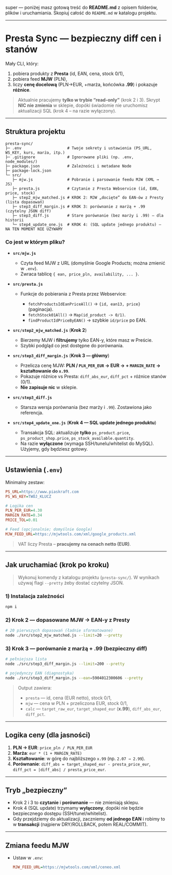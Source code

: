 super — poniżej masz gotową treść do **README.md** z opisem folderów, plików i uruchamiania. Skopiuj całość do `README.md` w katalogu projektu.

---

# Presta Sync — bezpieczny diff cen i stanów

Mały CLI, który:

1. pobiera produkty z **Presta** (id, EAN, cena, stock 0/1),
2. pobiera feed **MJW** (PLN),
3. liczy **cenę docelową** (PLN→EUR, +marża, końcówka **.99**) i pokazuje **różnice**.

> Aktualnie pracujemy **tylko w trybie “read-only”** (krok 2 i 3).
> Skrypt **NIC nie zmienia** w sklepie, dopóki świadomie nie uruchomisz aktualizacji SQL (krok 4 – na razie wyłączony).

---

## Struktura projektu

```
presta-sync/
├─ .env                    # Twoje sekrety i ustawienia (PS_URL, WS_KEY, kurs, marża, itp.)
├─ .gitignore              # Ignorowane pliki (np. .env, node_modules/)
├─ package.json            # Zależności i metadane Node
├─ package-lock.json
└─ src/
   ├─ mjw.js               # Pobranie i parsowanie feedu MJW (XML → JS)
   ├─ presta.js            # Czytanie z Presta Webservice (id, EAN, price, stock)
   ├─ step2_mjw_matched.js # KROK 2: MJW „docięte” do EAN-ów z Presty (lista dopasowań)
   ├─ step3_diff_margin.js # KROK 3: porównanie z marżą + .99 (czytelny JSON diff)
   ├─ step3_diff.js        # Stare porównanie (bez marży i .99) — dla historii
   └─ step4_update_one.js  # KROK 4: (SQL update jednego produktu) — NA TEN MOMENT NIE UŻYWAMY
```

### Co jest w którym pliku?

* **`src/mjw.js`**

  * Czyta feed MJW z URL (domyślnie Google Products; można zmienić w `.env`).
  * Zwraca tablicę `{ ean, price_pln, availability, ... }`.

* **`src/presta.js`**

  * Funkcje do pobierania z Presta przez Webservice:

    * `fetchProductsIdEanPriceAll()` → `{id, ean13, price}` (paginacja).
    * `fetchStock01All()` → `Map(id_product -> 0/1)`.
    * `findProductIdPriceByEAN()` → szybkie `id/price` po EAN.

* **`src/step2_mjw_matched.js`** (**Krok 2**)

  * Bierzemy MJW i **filtrujemy** tylko EAN-y, które masz w Preście.
  * Szybki podgląd co jest dostępne do porównania.

* **`src/step3_diff_margin.js`** (**Krok 3 — główny**)

  * Przelicza cenę MJW: **PLN / `PLN_PER_EUR` → EUR → + `MARGIN_RATE` → kształtowanie do `x.99`**.
  * Pokazuje różnice vs Presta: `diff_abs_eur`, `diff_pct` + różnice stanów (0/1).
  * **Nie zapisuje nic** w sklepie.

* **`src/step3_diff.js`**

  * Starsza wersja porównania (bez marży i `.99`). Zostawiona jako referencja.

* **`src/step4_update_one.js`** (**Krok 4 — SQL update jednego produktu**)

  * Transakcja SQL: aktualizuje **tylko** `ps_product.price`, `ps_product_shop.price`, `ps_stock_available.quantity`.
  * Na razie **wyłączone** (wymaga SSH/tunelu/whitelist do MySQL). Użyjemy, gdy będziesz gotowy.

---

## Ustawienia (`.env`)

Minimalny zestaw:

```ini
PS_URL=https://www.piaskraft.com
PS_WS_KEY=TWÓJ_KLUCZ

# Logika cen
PLN_PER_EUR=4.30
MARGIN_RATE=0.34
PRICE_TOL=0.01

# Feed (opcjonalnie; domyślnie Google)
MJW_FEED_URL=https://mjwtools.com/xml/google_products.xml
```

> VAT liczy Presta – **pracujemy na cenach netto (EUR)**.

---

## Jak uruchamiać (krok po kroku)

> Wykonuj komendy z katalogu projektu (`presta-sync/`).
> W wynikach używaj flagi `--pretty` żeby dostać czytelny JSON.

### 1) Instalacja zależności

```bash
npm i
```

### 2) Krok 2 — dopasowane MJW → EAN-y z Presty

```bash
# 20 pierwszych dopasowań (ładnie sformatowane)
node ./src/step2_mjw_matched.js --limit=20 --pretty
```

### 3) Krok 3 — porównanie z marżą + .99 (bezpieczny diff)

```bash
# pełniejsza lista
node ./src/step3_diff_margin.js --limit=200 --pretty

# pojedynczy EAN (diagnostyka)
node ./src/step3_diff_margin.js --ean=5904012300606 --pretty
```

> Output zawiera:
>
> * `presta` — id, cena (EUR netto), stock 0/1,
> * `mjw` — cena w PLN + przeliczona EUR, stock 0/1,
> * `calc` — `target_raw_eur`, `target_shaped_eur` (**x.99**), `diff_abs_eur`, `diff_pct`.

---

## Logika ceny (dla jasności)

1. **PLN → EUR**: `price_pln / PLN_PER_EUR`
2. **Marża**: `eur * (1 + MARGIN_RATE)`
3. **Kształtowanie**: w górę do najbliższego `x.99` (np. `2.07 → 2.99`).
4. **Porównanie**: `diff_abs = target_shaped_eur - presta_price_eur`, `diff_pct = |diff_abs| / presta_price_eur`.

---

## Tryb „bezpieczny”

* Krok 2 i 3 to **czytanie** i **porównanie** — nie zmieniają sklepu.
* Krok 4 (SQL update) trzymamy **wyłączony**, dopóki nie będzie bezpiecznego dostępu (SSH/tunel/whitelist).
* Gdy przejdziemy do aktualizacji, zaczniemy **od jednego EAN** i robimy to w **transakcji** (najpierw DRY/ROLLBACK, potem REAL/COMMIT).

---

## Zmiana feedu MJW

* Ustaw w `.env`:

  ```ini
  MJW_FEED_URL=https://mjwtools.com/xml/ceneo.xml
  ```

